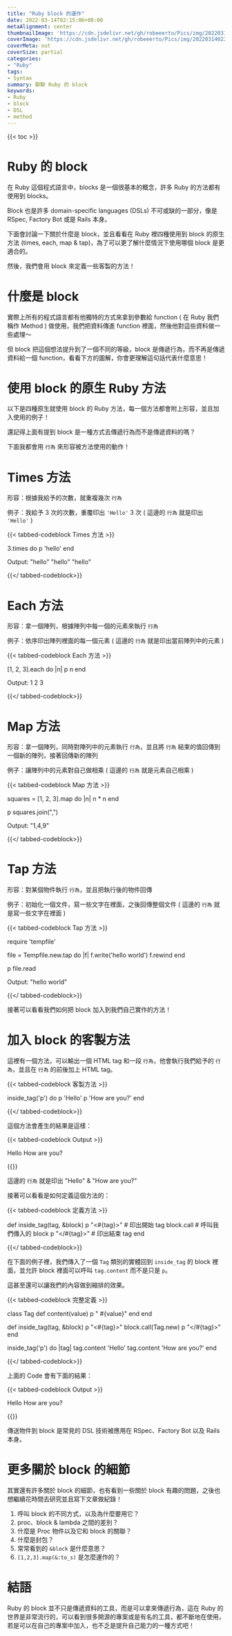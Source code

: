 ```yaml
---
title: "Ruby block 的運作"
date: 2022-03-14T02:15:06+08:00
metaAlignment: center
thumbnailImage: 'https://cdn.jsdelivr.net/gh/robeeerto/Pics/img/202203140228710.png'
coverImage: 'https://cdn.jsdelivr.net/gh/robeeerto/Pics/img/202203140229027.jpg'
coverMeta: out
coverSize: partial
categories:
- "Ruby"
tags:
- Syntax
summary: 聊聊 Ruby 的 block
keywords:
- Ruby
- block
- DSL
- method
---
```


{{< toc >}}

# Ruby 的 block 

在 Ruby 這個程式語言中，blocks 是一個很基本的概念，許多 Ruby 的方法都有使用到 blocks。

Block 也是許多 domain-specific languages (DSLs) 不可或缺的一部分，像是 RSpec, Factory Bot 或是 Rails 本身。

下面會討論一下關於什麼是 block，並且看看在 Ruby 裡四種使用到 block 的原生方法 (times, each, map & tap)，為了可以更了解什麼情況下使用哪個 block 是更適合的。

然後，我們會用 block 來定義一些客製的方法！

# 什麼是 block

實際上所有的程式語言都有他獨特的方式來拿到參數給 function ( 在 Ruby 我們稱作 Method ) 做使用，我們把資料傳進 function 裡面，然後他對這些資料做一些處理～

但 block 把這個想法提升到了一個不同的等級，block 是傳遞行為，而不再是傳遞資料給一個 function，看看下方的圖解，你會更理解這句話代表什麼意思！

# 使用 block 的原生 Ruby 方法

以下是四種原生就使用 block 的 Ruby 方法，每一個方法都會附上形容，並且加入使用的例子！

還記得上面有提到 block 是一種方式去傳遞行為而不是傳遞資料的嗎？

下面我都會用 `行為` 來形容被方法使用的動作！

# Times 方法

形容：根據我給予的次數，就重複幾次 `行為`

例子：我給予 3 次的次數，重覆印出 `'Hello'` 3 次 ( 這邊的 `行為` 就是印出 `'Hello'` )

{{< tabbed-codeblock Times 方法 >}}
<!-- tab ruby -->
3.times do
  p 'hello'
end

Output:
"hello"
"hello"
"hello"
<!-- endtab -->
{{</ tabbed-codeblock>}}

# Each 方法

形容：拿一個陣列，根據陣列中每一個的元素來執行 `行為`

例子：依序印出陣列裡面的每一個元素 ( 這邊的 `行為` 就是印出當前陣列中的元素 )

{{< tabbed-codeblock Each 方法 >}}
<!-- tab ruby -->
[1, 2, 3].each do |n|
  p n
end

Output:
1
2
3
<!-- endtab -->
{{</ tabbed-codeblock>}}

# Map 方法

形容：拿一個陣列，同時對陣列中的元素執行 `行為`，並且將 `行為` 結束的值回傳到一個新的陣列，接著回傳新的陣列

例子：讓陣列中的元素對自己做相乘 ( 這邊的 `行為` 就是元素自己相乘 )

{{< tabbed-codeblock Map 方法 >}}
<!-- tab ruby -->
squares = [1, 2, 3].map do |n|
  n * n
end

p squares.join(",")

Output:
"1,4,9"
<!-- endtab -->
{{</ tabbed-codeblock>}}


# Tap 方法

形容：對某個物件執行 `行為`，並且把執行後的物件回傳

例子：初始化一個文件，寫一些文字在裡面，之後回傳整個文件 ( 這邊的 `行為` 就是寫一些文字在裡面 )

{{< tabbed-codeblock Tap 方法 >}}
<!-- tab ruby -->
require 'tempfile'

file = Tempfile.new.tap do |f|
  f.write('hello world')
  f.rewind
end

p file.read

Output:
"hello world"
<!-- endtab -->
{{</ tabbed-codeblock>}}

接著可以看看我們如何把 block 加入到我們自己實作的方法！

# 加入 block 的客製方法

這裡有一個方法，可以輸出一個 HTML tag 和一段 `行為`，他會執行我們給予的 `行為`，並且在 `行為` 的前後加上 HTML tag。

{{< tabbed-codeblock 客製方法 >}}
<!-- tab ruby -->
inside_tag('p') do
  p 'Hello'
  p 'How are you?'
end
<!-- endtab -->
{{</ tabbed-codeblock>}}


這個方法會產生的結果是這樣：

{{< tabbed-codeblock Output >}}
<!-- tab ruby -->
<p>
Hello
How are you?
</p>
<!-- endtab -->
{{</ tabbed-codeblock>}}

這邊的 `行為` 就是印出 "Hello" & "How are you?"

接著可以看看是如何定義這個方法的：

{{< tabbed-codeblock 定義方法 >}}
<!-- tab ruby -->
def inside_tag(tag, &block)
  p "<#{tag}>"  # 印出開始 tag
  block.call    # 呼叫我們傳入的 block
  p "</#{tag}>" # 印出結束 tag
end
<!-- endtab -->
{{</ tabbed-codeblock>}}

在下面的例子裡，我們傳入了一個 `Tag` 類別的實體回到 `inside_tag` 的 block 裡面，並允許 block 裡面可以呼叫 `tag.content` 而不是只是 `p`。

這甚至還可以讓我們的內容做到縮排的效果。

{{< tabbed-codeblock 完整定義 >}}
<!-- tab ruby -->
class Tag
  def content(value)
    p "  #{value}"
  end
end

def inside_tag(tag, &block)
  p "<#{tag}>"
  block.call(Tag.new)
  p "</#{tag}>"
end

inside_tag('p') do |tag|
  tag.content 'Hello'
  tag.content 'How are you?'
end
<!-- endtab -->
{{</ tabbed-codeblock>}}

上面的 Code 會有下面的結果：

{{< tabbed-codeblock Output >}}
<!-- tab ruby -->
<p>
  Hello
  How are you?
</p>
<!-- endtab -->
{{</ tabbed-codeblock>}}

傳送物件到 block 是常見的 DSL 技術被應用在 RSpec、Factory Bot 以及 Rails 本身。

# 更多關於 block 的細節

其實還有許多關於 block 的細節，也有看到一些關於 block 有趣的問題，之後也想繼續花時間去研究並且寫下文章做紀錄！

1. 呼叫 block 的不同方式，以及為什麼要用它？
2. proc、block & lambda 之間的差別？
3. 什麼是 Proc 物件以及它和 block 的關聯？
4. 什麼是封包？
5. 常常看到的 `&block` 是什麼意思？
6. `[1,2,3].map(&:to_s)` 是怎麼運作的？

# 結語

Ruby 的 block 並不只是傳遞資料的工具，而是可以拿來傳遞行為，這在 Ruby 的世界是非常流行的，可以看到很多開源的專案或是有名的工具，都不斷地在使用，若是可以在自己的專案中加入，也不乏是提升自己能力的一種方式吧！





